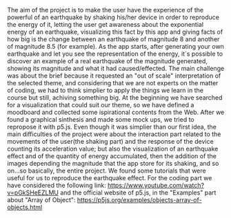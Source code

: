 The aim of the project is to make the user have the experience of the powerful of an earthquake by shaking his/her device in order to reproduce the energy of it, letting the user get awareness about the exponential energy of an earthquake, visualizing this fact by this app and giving facts of how big is the change between an earthquake of magnitude 8 and another of magnitude 8.5 (for example).
As the app starts, after generating your own earthquake and let you see the representation of the energy, it´s possible to discover an example of a real earthquake of the magnitude generated, showing its magnitude and what it had caused/effected.
The main challenge was about the brief because it requested an "out of scale" interpretation of the selected theme, and considering that we are not experts on the matter of coding, we had to think simplier to apply the things we learn in the course but still, achiving something big. 
At the beginning we have searched for a visualization that could suit our theme, so we have defined a moodboard and collected some ispirational contents from the Web.
After we found a graphical sinthesis and made some mock ups, we tried to repropose it with p5.js.
Even though it was simplier than our first idea, the main difficulties of the project were about the interaction part related to the movements  of the user(the shaking part) and the response of the device counting its acceleration value; but also the visualization of an earthquake effect and of the quantity of energy accumulated, then the addition of the images depending the magnitude that the app store for its shaking, and so on…so basically, the entire project.
We found some tutorials that were useful for us to reproduce the earthquake effect. 
For the coding part we have considered the following link:
https://www.youtube.com/watch?v=pGkSHeEZLMU
and the official website of p5.js, in the "Examples" part about "Array of Object":
https://p5js.org/examples/objects-array-of-objects.html
